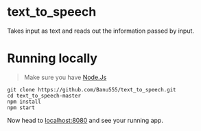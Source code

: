 # text_to_speech
Takes input as text and reads out the information passed by input.

# Running locally
> Make sure you have [Node.Js](https://nodejs.org/en/)
```
git clone https://github.com/Banu555/text_to_speech.git
cd text_to_speech-master
npm install
npm start
```
Now head to [localhost:8080](http://localhost:8080/) and see your running app.
